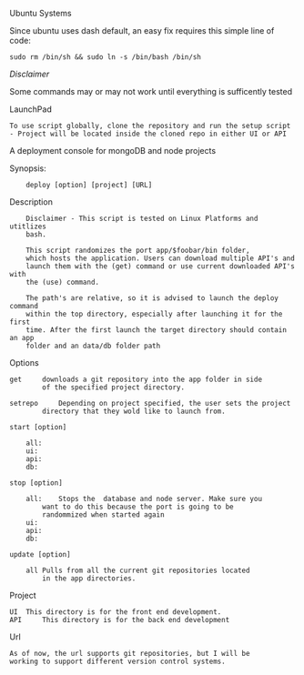 Ubuntu Systems

Since ubuntu uses dash default, an easy fix requires this simple line of code:
	
	sudo rm /bin/sh && sudo ln -s /bin/bash /bin/sh

*Disclaimer*

Some commands may or may not work until everything is sufficently tested

LaunchPad

~~~~~~~~~~~~~~~~~~~~~~~~~~~~~~~~~~~~~~~~~~~~~~~~~~~~~~~~~~~~~~~~~~~~~~~~~~~~~~
To use script globally, clone the repository and run the setup script
- Project will be located inside the cloned repo in either UI or API
~~~~~~~~~~~~~~~~~~~~~~~~~~~~~~~~~~~~~~~~~~~~~~~~~~~~~~~~~~~~~~~~~~~~~~~~~~~~~~

A deployment console for mongoDB and node projects


Synopsis:	

		deploy [option] [project] [URL]


Description

		Disclaimer - This script is tested on Linux Platforms and utitlizes
		bash.

		This script randomizes the port app/$foobar/bin folder, 
		which hosts the application. Users can download multiple API's and
		launch them with the (get) command or use current downloaded API's with
		the (use) command.

		The path's are relative, so it is advised to launch the deploy command
		within the top directory, especially after launching it for the first
		time. After the first launch the target directory should contain an app
		folder and an data/db folder path

Options

	get		downloads a git repository into the app folder in side 
			of the specified project directory. 

	setrepo		Depending on project specified, the user sets the project
			directory that they wold like to launch from. 

	start [option]

		all:
		ui:
		api:
		db:

	stop [option]

		all:	Stops the  database and node server. Make sure you 
			want to do this because the port is going to be 
			randommized when started again
		ui:
		api:
		db:
        
    update [option]
    
       	all	Pulls from all the current git repositories located 
       		in the app directories.

Project

	UI 	This directory is for the front end development.
	API 	This directory is for the back end development

Url

	As of now, the url supports git repositories, but I will be 
	working to support different version control systems. 
